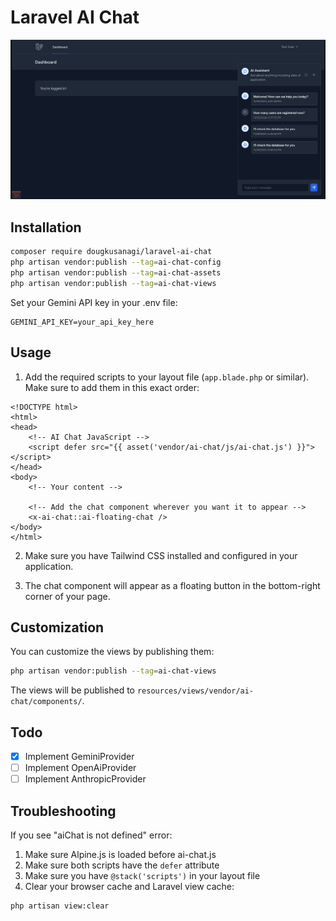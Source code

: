 # Laravel AI Chat

![Example](example.png)

## Installation

```bash
composer require dougkusanagi/laravel-ai-chat
php artisan vendor:publish --tag=ai-chat-config
php artisan vendor:publish --tag=ai-chat-assets
php artisan vendor:publish --tag=ai-chat-views
```

Set your Gemini API key in your .env file:

```env
GEMINI_API_KEY=your_api_key_here
```

## Usage

1. Add the required scripts to your layout file (`app.blade.php` or similar). Make sure to add them in this exact order:

```blade
<!DOCTYPE html>
<html>
<head>
    <!-- AI Chat JavaScript -->
    <script defer src="{{ asset('vendor/ai-chat/js/ai-chat.js') }}"></script>
</head>
<body>
    <!-- Your content -->
    
    <!-- Add the chat component wherever you want it to appear -->
    <x-ai-chat::ai-floating-chat />
</body>
</html>
```

2. Make sure you have Tailwind CSS installed and configured in your application.

3. The chat component will appear as a floating button in the bottom-right corner of your page.

## Customization

You can customize the views by publishing them:

```bash
php artisan vendor:publish --tag=ai-chat-views
```

The views will be published to `resources/views/vendor/ai-chat/components/`.

## Todo

- [x] Implement GeminiProvider
- [ ] Implement OpenAiProvider
- [ ] Implement AnthropicProvider

## Troubleshooting

If you see "aiChat is not defined" error:

1. Make sure Alpine.js is loaded before ai-chat.js
2. Make sure both scripts have the `defer` attribute
3. Make sure you have `@stack('scripts')` in your layout file
4. Clear your browser cache and Laravel view cache:

```bash
php artisan view:clear
```
